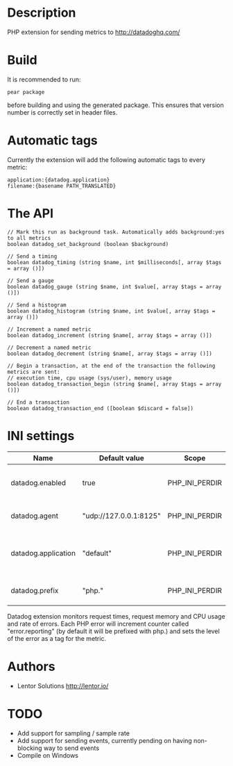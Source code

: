 Description
===========

PHP extension for sending metrics to http://datadoghq.com/

Build
=====

It is recommended to run:

    pear package
    
before building and using the generated package. This ensures that version number is correctly set in header files.


Automatic tags
==============

Currently the extension will add the following automatic tags to every metric:

    application:{datadog.application}
    filename:{basename PATH_TRANSLATED}

The API
=======

    // Mark this run as background task. Automatically adds background:yes to all metrics
    boolean datadog_set_background (boolean $background)

    // Send a timing
    boolean datadog_timing (string $name, int $milliseconds[, array $tags = array ()])

    // Send a gauge
    boolean datadog_gauge (string $name, int $value[, array $tags = array ()])

    // Send a histogram
    boolean datadog_histogram (string $name, int $value[, array $tags = array ()])

    // Increment a named metric
    boolean datadog_increment (string $name[, array $tags = array ()])

    // Decrement a named metric
    boolean datadog_decrement (string $name[, array $tags = array ()])

    // Begin a transaction, at the end of the transaction the following metrics are sent:
    // execution time, cpu usage (sys/user), memory usage
    boolean datadog_transaction_begin (string $name[, array $tags = array ()])

    // End a transaction
    boolean datadog_transaction_end ([boolean $discard = false])

INI settings
============

| Name                 | Default value          | Scope          | Description                                                    |
|----------------------|------------------------|----------------|----------------------------------------------------------------|
| datadog.enabled      | true                   | PHP_INI_PERDIR | Whether to enable datadog monitoring                           |
| datadog.agent        | "udp://127.0.0.1:8125" | PHP_INI_PERDIR | Address of the dd-agent                                        |
| datadog.application  | "default"              | PHP_INI_PERDIR | Application name to use in the automatic tag                   |
| datadog.prefix       | "php."                 | PHP_INI_PERDIR | Prefix to use for PHP metrics                                  |


Datadog extension monitors request times, request memory and CPU usage and rate of errors. Each PHP error will increment counter
called "error.reporting" (by default it will be prefixed with php.) and sets the level of the error as a tag for the metric.


Authors
=======

* Lentor Solutions http://lentor.io/


TODO
====

* Add support for sampling / sample rate
* Add support for sending events, currently pending on having non-blocking way to send events
* Compile on Windows
